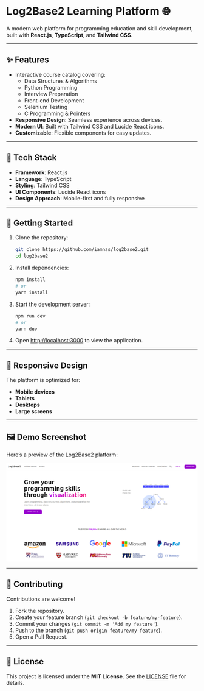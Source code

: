 # Log2Base2 Learning Platform 🌐

A modern web platform for programming education and skill development, built with **React.js**, **TypeScript**, and **Tailwind CSS**.

---

## ✨ Features

- Interactive course catalog covering:
  - Data Structures & Algorithms
  - Python Programming
  - Interview Preparation
  - Front-end Development
  - Selenium Testing
  - C Programming & Pointers
- **Responsive Design**: Seamless experience across devices.
- **Modern UI**: Built with Tailwind CSS and Lucide React icons.
- **Customizable**: Flexible components for easy updates.

---

## 🔧 Tech Stack

- **Framework**: React.js  
- **Language**: TypeScript  
- **Styling**: Tailwind CSS  
- **UI Components**: Lucide React icons  
- **Design Approach**: Mobile-first and fully responsive  

---

## 🚀 Getting Started

1. Clone the repository:
   ```bash
   git clone https://github.com/iamnas/log2base2.git
   cd log2base2
   ```

2. Install dependencies:
   ```bash
   npm install
   # or
   yarn install
   ```

3. Start the development server:
   ```bash
   npm run dev
   # or
   yarn dev
   ```

4. Open [http://localhost:3000](http://localhost:3000) to view the application.

---

## 📱 Responsive Design

The platform is optimized for:
- **Mobile devices**
- **Tablets**
- **Desktops**
- **Large screens**

---

## 🖼️ Demo Screenshot

Here’s a preview of the Log2Base2 platform:

![Screenshot of Log2Base2](public/images/screenshot.png)

---

## 🤝 Contributing

Contributions are welcome!  
1. Fork the repository.  
2. Create your feature branch (`git checkout -b feature/my-feature`).  
3. Commit your changes (`git commit -m 'Add my feature'`).  
4. Push to the branch (`git push origin feature/my-feature`).  
5. Open a Pull Request.

---

## 📜 License

This project is licensed under the **MIT License**. See the [LICENSE](LICENSE) file for details.
